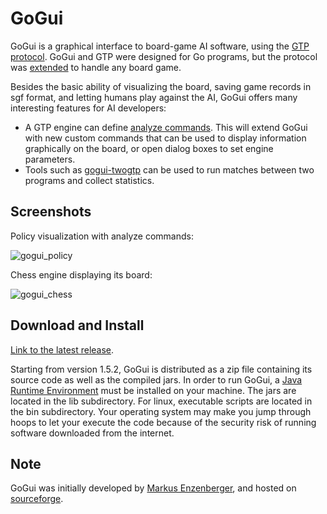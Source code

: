 GoGui
=====

GoGui is a graphical interface to board-game AI software, using the [GTP
protocol](http://www.lysator.liu.se/~gunnar/gtp/). GoGui and GTP were designed
for Go programs, but the protocol was
[extended](https://www.kayufu.com/gogui/rules.html) to handle any board game.

Besides the basic ability of visualizing the board, saving game records in sgf
format, and letting humans play against the AI, GoGui offers many interesting
features for AI developers:

 - A GTP engine can define
[analyze commands](https://www.kayufu.com/gogui/analyze.html). This will
extend GoGui with new custom commands that can be used to display information
graphically on the board, or open dialog boxes to set engine parameters.
 - Tools such as [gogui-twogtp](https://www.kayufu.com/gogui/reference-twogtp.html) can be used to run matches between two programs and collect statistics.

Screenshots
-----------

Policy visualization with analyze commands:

![gogui_policy](https://www.kayufu.com/files/go_policy.png)

Chess engine displaying its board:

![gogui_chess](https://www.kayufu.com/files/gogui_chess.jpg)

Download and Install
--------------------

[Link to the latest release](https://github.com/Remi-Coulom/gogui/releases/latest).

Starting from version 1.5.2, GoGui is distributed as a zip file containing its
source code as well as the compiled jars. In order to run GoGui, a [Java
Runtime Environment](https://www.java.com/) must be installed on your machine.
The jars are located in the lib subdirectory. For linux, executable scripts are
located in the bin subdirectory. Your operating system may make you jump
through hoops to let your execute the code because of the security risk of
running software downloaded from the internet.

Note
----
GoGui was initially developed by [Markus Enzenberger](https://github.com/enz), and hosted on [sourceforge](http://gogui.sourceforge.net/).
